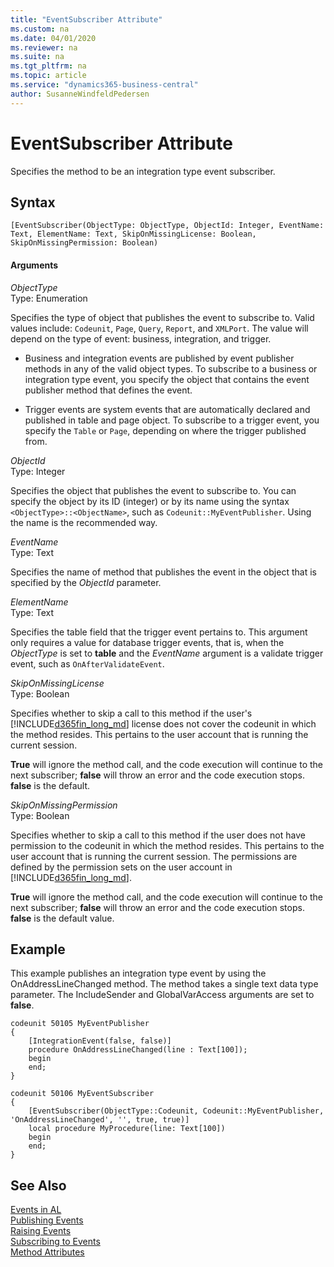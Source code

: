 ```yaml
---
title: "EventSubscriber Attribute"
ms.custom: na
ms.date: 04/01/2020
ms.reviewer: na
ms.suite: na
ms.tgt_pltfrm: na
ms.topic: article
ms.service: "dynamics365-business-central"
author: SusanneWindfeldPedersen
---
```


# EventSubscriber Attribute
Specifies the method to be an integration type event subscriber.

## Syntax  
  
```  
[EventSubscriber(ObjectType: ObjectType, ObjectId: Integer, EventName: Text, ElementName: Text, SkipOnMissingLicense: Boolean, SkipOnMissingPermission: Boolean)
```    
  
#### Arguments  
*ObjectType*  
Type: Enumeration  
  
Specifies the type of object that publishes the event to subscribe to. Valid values include: `Codeunit`, `Page`, `Query`, `Report`, and `XMLPort`. The value will depend on the type of event: business, integration, and trigger.

- Business and integration events are published by event publisher methods in any of the valid object types. To subscribe to a business or integration type event, you specify the object that contains the event publisher method that defines the event.

- Trigger events are system events that are automatically declared and published in table and page object. To subscribe to a trigger event, you specify the `Table` or `Page`, depending on where the trigger published from.

*ObjectId*  
Type: Integer  

Specifies the object that publishes the event to subscribe to. You can specify the object by its ID (integer) or by its name using the syntax `<ObjectType>::<ObjectName>`, such as `Codeunit::MyEventPublisher`. Using the name is the recommended way.

*EventName*  
Type: Text  

Specifies the name of method that publishes the event in the object that is specified by the *ObjectId* parameter.

*ElementName*  
Type: Text

Specifies the table field that the trigger event pertains to. This argument only requires a value for database trigger events, that is, when the *ObjectType* is set to **table** and the *EventName* argument is a validate trigger event, such as `OnAfterValidateEvent`.

*SkipOnMissingLicense*  
Type: Boolean

Specifies whether to skip a call to this method if the user's [!INCLUDE[d365fin_long_md](../includes/d365fin_long_md.md)] license does not cover the codeunit in which the method resides. This pertains to the user account that is running the current session.

**True** will ignore the method call, and the code execution will continue to the next subscriber; **false** will throw an error and the code execution stops. **false** is the default. 

*SkipOnMissingPermission*  
Type: Boolean

Specifies whether to skip a call to this method if the user does not have permission to the codeunit in which the method resides. This pertains to the user account that is running the current session. The permissions are defined by the permission sets on the user account in [!INCLUDE[d365fin_long_md](../includes/d365fin_long_md.md)].

**True** will ignore the method call, and the code execution will continue to the next subscriber; **false** will throw an error and the code execution stops. **false** is the default value.

## Example
This example publishes an integration type event by using the OnAddressLineChanged method. The method takes a single text data type parameter. The IncludeSender and GlobalVarAccess arguments are set to **false**.

```
codeunit 50105 MyEventPublisher
{
    [IntegrationEvent(false, false)]
    procedure OnAddressLineChanged(line : Text[100]);
    begin
    end;
}

codeunit 50106 MyEventSubscriber
{
    [EventSubscriber(ObjectType::Codeunit, Codeunit::MyEventPublisher, 'OnAddressLineChanged', '', true, true)]
    local procedure MyProcedure(line: Text[100])
    begin
    end;
}
``` 

## See Also  
[Events in AL](../devenv-events-in-al.md)  
[Publishing Events](../devenv-publishing-events.md)   
[Raising Events](../devenv-raising-events.md)   
[Subscribing to Events](../devenv-subscribing-to-events.md)   
[Method Attributes](devenv-method-attributes.md)
